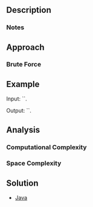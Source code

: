 # []()

## Description



### Notes



## Approach

### Brute Force


## Example

Input: ``.

Output: ``.

## Analysis

### Computational Complexity



### Space Complexity



## Solution

 - [Java](Solution.java)
